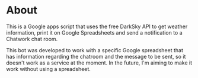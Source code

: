 # About

This is a Google apps script that uses the free DarkSky API to get weather information, print it on Google Spreadsheets and send a notification to a Chatwork chat room.

This bot was developed to work with a specific Google spreadsheet that has information regarding the chatroom and the message to be sent, so it doesn't work as a service at the moment. In the future, I'm aiming to make it work without using a spreadsheet.
